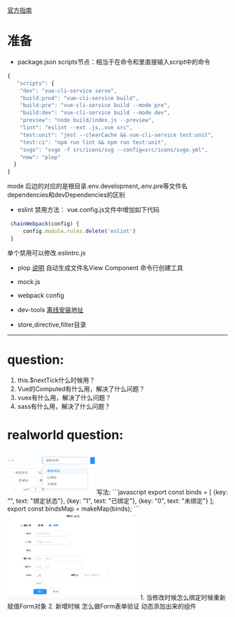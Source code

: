 [官方指南](https://panjiachen.github.io/vue-element-admin-site/zh/guide/)

# 准备
+ package.json
scripts节点：相当于在命令和里直接输入script中的命令
```javascript
{
   "scripts": {
    "dev": "vue-cli-service serve",
    "build:prod": "vue-cli-service build",
    "build:pre": "vue-cli-service build --mode pre", 
    "build:dev": "vue-cli-service build --mode dev",
    "preview": "node build/index.js --preview",
    "lint": "eslint --ext .js,.vue src",
    "test:unit": "jest --clearCache && vue-cli-service test:unit",
    "test:ci": "npm run lint && npm run test:unit",
    "svgo": "svgo -f src/icons/svg --config=src/icons/svgo.yml",
    "new": "plop"
  }
}
```
mode 后边的对应的是根目录.env.development,.env.pre等文件名
dependencies和devDependencies的区别


+ eslint
禁用方法：
vue.config.js文件中增加如下代码
```javascript
 chainWebpack(config) {
     config.module.rules.delete('eslint')
 }
```
单个禁用可以修改.eslintrc.js

+ plop
[说明](https://medium.com/@nicoespeon/plop-a-micro-generator-to-ease-your-daily-life-7767f0a34db)
自动生成文件名View Component 命令行创建工具


+ mock.js
+ webpack config
+ dev-tools
[离线安装地址](https://github.com/vuejs/vue-devtools)
+ store,directive,filter目录
---
# question:
1. this.$nextTick什么时候用？
2. Vue的Computed有什么用，解决了什么问题？
3. vuex有什么用，解决了什么问题？
4. sass有什么用，解决了什么问题？

# realworld question:
<img src="pics/列表枚举.png" alt="drawing" width="200" height="100"/>
写法:
```javascript
export const binds = [
  {key: "", text: "绑定状态"},
  {key: "1", text: "已绑定"},
  {key: "0", text: "未绑定"}
];
export const bindsMap = makeMap(binds);
```
<img src="pics/编辑页面.png" alt="drawing" width="300" height="200"/>
1. 当修改时候怎么绑定时候重新赋值Form对象
2. 新增时候 怎么做Form表单验证 动态添加出来的组件



 

   